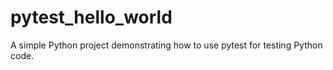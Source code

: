 # pytest_hello_world
A simple Python project demonstrating how to use pytest for testing Python code.
